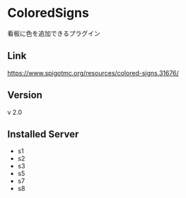 # ColoredSigns
看板に色を追加できるプラグイン

## Link
https://www.spigotmc.org/resources/colored-signs.31676/

## Version
v 2.0

## Installed Server
- s1
- s2
- s3
- s5
- s7
- s8
